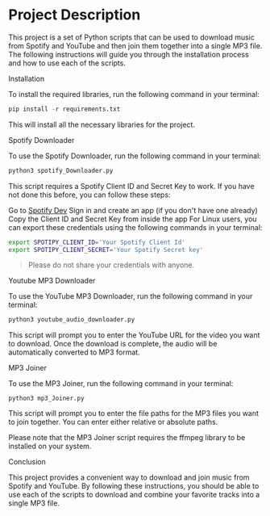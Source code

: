 # Project Description

This project is a set of Python scripts that can be used to download music from Spotify and YouTube and then join them together into a single MP3 file. The following instructions will guide you through the installation process and how to use each of the scripts.

Installation

To install the required libraries, run the following command in your terminal:

```python
pip install -r requirements.txt
```

This will install all the necessary libraries for the project.

Spotify Downloader

To use the Spotify Downloader, run the following command in your terminal:

```python
python3 spotify_Downloader.py
```

This script requires a Spotify Client ID and Secret Key to work. If you have not done this before, you can follow these steps:

Go to [Spotify Dev](https://developer.spotify.com/dashboard/applications)
Sign in and create an app (if you don't have one already)
Copy the Client ID and Secret Key from inside the app
For Linux users, you can export these credentials using the following commands in your terminal:

```bash
export SPOTIPY_CLIENT_ID='Your Spotify Client Id'
export SPOTIPY_CLIENT_SECRET='Your Spotify Secret key'
```
> Please do not share your credentials with anyone.

Youtube MP3 Downloader

To use the YouTube MP3 Downloader, run the following command in your terminal:

```python
python3 youtube_audio_downloader.py
```

This script will prompt you to enter the YouTube URL for the video you want to download. Once the download is complete, the audio will be automatically converted to MP3 format.

MP3 Joiner

To use the MP3 Joiner, run the following command in your terminal:

```python3
python3 mp3_Joiner.py
```

This script will prompt you to enter the file paths for the MP3 files you want to join together. You can enter either relative or absolute paths.

Please note that the MP3 Joiner script requires the ffmpeg library to be installed on your system.

Conclusion

This project provides a convenient way to download and join music from Spotify and YouTube. By following these instructions, you should be able to use each of the scripts to download and combine your favorite tracks into a single MP3 file.
